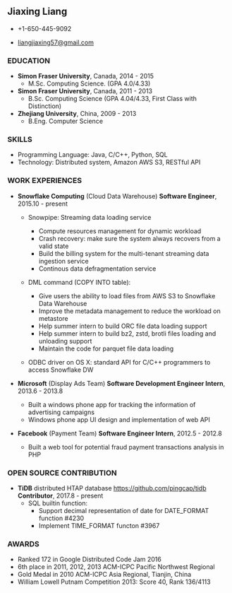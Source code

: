 ## Jiaxing Liang

*   +1-650-445-9092

*   liangjiaxing57@gmail.com

### EDUCATION 

*   **Simon Fraser University**, Canada, 2014 - 2015 
    -   M.Sc. Computing Science. (GPA 4.0/4.33)
*   **Simon Fraser University**, Canada, 2011 - 2013 
    -   B.Sc. Computing Science (GPA 4.04/4.33, First Class with Distinction)
*   **Zhejiang University**, China, 2009 - 2013
    -   B.Eng. Computer Science

### SKILLS

*   Programming Language: Java, C/C++, Python, SQL
*   Technology: Distributed system, Amazon AWS S3, RESTful API

### WORK EXPERIENCES

*   **Snowflake Computing** (Cloud Data Warehouse) **Software Engineer**, 2015.10 - present
    -   Snowpipe: Streaming data loading service
        - Compute resources management for dynamic workload
        - Crash recovery: make sure the system always recovers from a valid state
        - Build the billing system for the multi-tenant streaming data ingestion service
        - Continous data defragmentation service
    -   DML command (COPY INTO table):
        - Give users the ability to load files from AWS S3 to Snowflake Data Warehouse
        - Improve the metadata management to reduce the workload on metastore
        - Help summer intern to build ORC file data loading support
        - Help summer intern to build bz2, zstd, brotli files loading and unloading support
        - Maintain the code for parquet file data loading

    -   ODBC driver on OS X: standard API for C/C++ programmers to access Snowflake DW

*   **Microsoft** (Display Ads Team) **Software Development Engineer Intern**, 2013.6 - 2013.8 
    -   Built a windows phone app for tracking the information of advertising campaigns
    -   Windows phone app UI design and implementation of web API

*   **Facebook** (Payment Team) **Software Engineer Intern**, 2012.5 - 2012.8
    -   Built a web tool for potential fraud payment transactions analysis in PHP
    
### OPEN SOURCE CONTRIBUTION

*   **TiDB** distributed HTAP database https://github.com/pingcap/tidb **Contributor**, 2017.8 - present
    -   SQL builtin function:
        - Support decimal representation of date for DATE_FORMAT function #4230
        - Implement TIME_FORMAT functon #3967

### AWARDS
*   Ranked 172 in Google Distributed Code Jam 2016
*   6th place in 2011, 2012, 2013 ACM-ICPC Pacific Northwest Regional 
*   Gold Medal in 2010 ACM-ICPC Asia Regional, Tianjin, China
*   William Lowell Putnam Competition 2013: Score 40, Rank 136/4113


